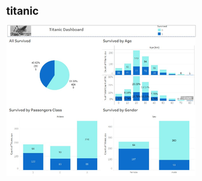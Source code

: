 # titanic
![p](https://github.com/alifshelviano/titanic/blob/master/Screenshot%202022-05-23%20140339.jpg)
